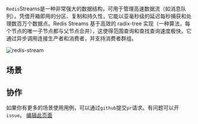 `Redis`Streams是一种非常强大的数据结构，可用于管理高速数据流（如消息队列）。凭借开箱即用的分区、复制和持久性，它能以亚毫秒级的延迟每秒捕获和处理数百万个数据点。Redis Streams 基于高效的 radix-tree 实现（一种算法，每个节点的唯一子节点都与父节点合并），这使得范围查询和查找查询速度极快。它通过异步调用连接生产者和消费者，并支持消费者群组。

![redis-stream](https://redis.com/wp-content/uploads/2019/04/streams-2.png?&auto=webp&quality=85,75&width=500)

## 场景


## 协作

如果你有更多的场景使用用例，可以通过`github`提交`pr`请求。有问题可以开`issue`。
[编辑此页面](https://github.com/TianLiangZhou/loocode.com/blob/main/docs/redis/Redis%E5%AE%9E%E7%94%A8%E6%8C%87%E5%8D%97/%E5%93%88%E5%B8%8C%E7%AF%87.md)

